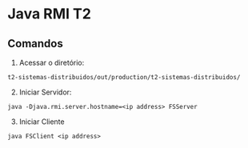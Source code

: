 # Java RMI T2 

## Comandos
1. Acessar o diretório:
```
t2-sistemas-distribuidos/out/production/t2-sistemas-distribuidos/
```
2. Iniciar Servidor: 
```
java -Djava.rmi.server.hostname=<ip address> FSServer
```
3. Iniciar Cliente  
```
java FSClient <ip address>
```
